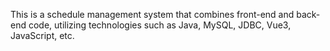 This is a schedule management system that combines front-end and back-end code, utilizing technologies such as Java, MySQL, JDBC, Vue3, JavaScript, etc.

